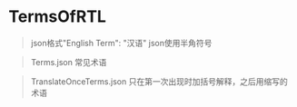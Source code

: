 # TermsOfRTL
> json格式"English Term": "汉语"
json使用半角符号

>Terms.json 常见术语

>TranslateOnceTerms.json 只在第一次出现时加括号解释，之后用缩写的术语
